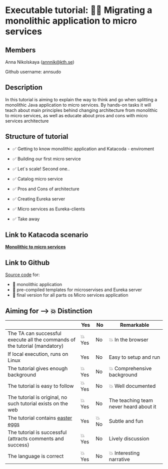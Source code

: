 # Executable tutorial: 👩‍🏫 Migrating a monolithic application to micro services

## Members
Anna Nikolskaya (annnik@kth.se)

Github username: annsudo

## Description
In this tutorial is aiming to explain the way to think and go when splitting a monolithic Java application to micro services. By hands-on tasks it will teach about main principles behind changing architecture from monolithic to micro services, as well as educate about pros and cons with micro services architecture

## Structure of tutorial

 - ✅    Getting to know monolithic application and Katacoda - enviroment

 - ✅    Building our first micro service

 - ✅    Let´s scale! Second one..

 - ✅    Catalog micro service

 - ✅    Pros and Cons of architecture

 - ✅    Creating Eureka server

 - ✅    Micro services as Eureka-clients

 - ✅   Take away


## Link to Katacoda scenario
[**Monolithic to micro services**](https://www.katacoda.com/annsudo/scenarios/monolithic-to-micro-services)

## Link to Github

[Source code](https://github.com/annsudo/monolithic-to-microservices) for:
 - 📂   monolithic application 
 - 📂   pre-compiled templates for microservises and Eureka server
 - 📂   final version for all parts os Micro services application

## Aiming for --> 💥  Distinction 

|                                             | Yes | No | Remarkable |
|-------------------------------------------- | ----|----|-------------|
|The TA can successful execute all the commands of the tutorial (mandatory) |💥  Yes | No |💥  In the browser  |
|If local execution, runs on Linux | Yes | No | Easy to setup and run  |
|The tutorial gives enough background |💥  Yes | No | 💥 Comprehensive background |
|The tutorial is easy to follow  |💥  Yes | No | 💥 Well documented |
|The tutorial is original, no such tutorial exists on the web | 💥 Yes | No | The teaching team never heard about it |
|The tutorial contains [easter eggs](https://github.com/OrkoHunter/python-easter-eggs) | Yes | 💥 No | Subtle and fun |
|The tutorial is successful (attracts comments and success) |💥  Yes | No | Lively discussion |
|The language is correct | 💥 Yes | No | 💥 Interesting narrative  |
